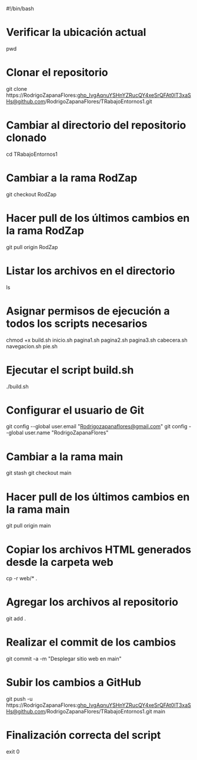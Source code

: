 #!/bin/bash

# Verificar la ubicación actual
pwd

# Clonar el repositorio
git clone https://RodrigoZapanaFlores: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@github.com/RodrigoZapanaFlores/TRabajoEntornos1.git

# Cambiar al directorio del repositorio clonado
cd TRabajoEntornos1

# Cambiar a la rama RodZap
git checkout RodZap

# Hacer pull de los últimos cambios en la rama RodZap
git pull origin RodZap

# Listar los archivos en el directorio
ls

# Asignar permisos de ejecución a todos los scripts necesarios
chmod +x build.sh inicio.sh pagina1.sh pagina2.sh pagina3.sh cabecera.sh navegacion.sh pie.sh

# Ejecutar el script build.sh
./build.sh

# Configurar el usuario de Git
git config --global user.email "Rodrigozapanaflores@gmail.com"
git config --global user.name "RodrigoZapanaFlores"

# Cambiar a la rama main
git stash
git checkout main

# Hacer pull de los últimos cambios en la rama main
git pull origin main

# Copiar los archivos HTML generados desde la carpeta web
cp -r web/* .

# Agregar los archivos al repositorio
git add .

# Realizar el commit de los cambios
git commit -a -m "Desplegar sitio web en main"

# Subir los cambios a GitHub
git push -u https://RodrigoZapanaFlores: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@github.com/RodrigoZapanaFlores/TRabajoEntornos1.git main

# Finalización correcta del script
exit 0
